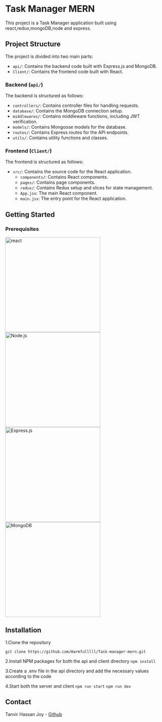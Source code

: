# Task Manager MERN

This project is a Task Manager application built using react,redux,mongoDB,node and express.


## Project Structure

The project is divided into two main parts:

- `api/`: Contains the backend code built with Express.js and MongoDB.
- `Client/`: Contains the frontend code built with React.

### Backend (`api/`)

The backend is structured as follows:

- `controllers/`: Contains controller files for handling requests.
- `database/`: Contains the MongoDB connection setup.
- `middlewares/`: Contains middleware functions, including JWT verification.
- `models/`: Contains Mongoose models for the database.
- `routes/`: Contains Express routes for the API endpoints.
- `utils/`: Contains utility functions and classes.

### Frontend (`Client/`)

The frontend is structured as follows:

- `src/`: Contains the source code for the React application.
  - `components/`: Contains React components.
  - `pages/`: Contains page components.
  - `redux/`: Contains Redux setup and slices for state management.
  - `App.jsx`: The main React component.
  - `main.jsx`: The entry point for the React application.

## Getting Started

### Prerequisites

<img src="https://media.licdn.com/dms/image/D4E12AQFAnM7JNyFDQg/article-cover_image-shrink_720_1280/0/1708148800306?e=1725494400&v=beta&t=qv4Sb84plZC3ejr1XHoT7deQr4ZmzDk9rfzz_HHI9H4" alt='react' width="300" />
<img src="https://nodejs.org/static/images/logo.svg" alt="Node.js" width="300"/>
<img src="https://expressjs.com/images/express-facebook-share.png" alt="Express.js" width="300"/>
<img src="https://webassets.mongodb.com/_com_assets/cms/MongoDB_Logo_FullColorBlack_RGB-4td3yuxzjs.png" alt="MongoDB" width="300"/>

## Installation 

1.Clone the repository

`git clone https://github.com/Harmfulllll/Task-manager-mern.git `

2.Install NPM packages for both the api and client directory
`npm install`

3.Create a .env file in the api directory and add the necessary values according to the code

4.Start both the server and client
`npm run start`
`npm run dev`

## Contact
Tanvir Hassan Joy - [Github](https://github.com/Harmfulllll)
